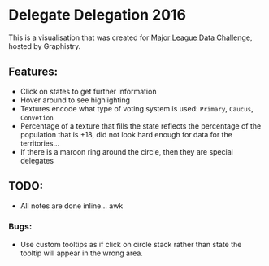 # Delegate Delegation 2016 
This is a visualisation that was created for [Major League Data Challenge](http://www.majorleaguedatachallenge.com/), hosted by Graphistry.

## Features:
* Click on states to get further information
* Hover around to see highlighting
* Textures encode what type of voting system is used: `Primary`, `Caucus`, `Convetion`
* Percentage of a texture that fills the state reflects the percentage of the population that is +18, did not look hard enough for data for the territories...
* If there is a maroon ring around the circle, then they are special delegates


## TODO:
* All notes are done inline... awk

### Bugs:
* Use custom tooltips as if click on circle stack rather than state the tooltip will appear in the wrong area.
